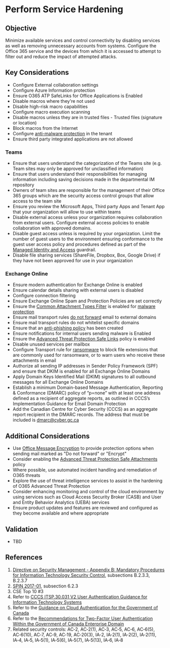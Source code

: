 # Perform Service Hardening

## Objective

Minimize available services and control connectivity by disabling services as well as removing unnecessary accounts from systems. Configure the Office 365 service and the devices from which it is accessed to attempt to filter out and reduce the impact of attempted attacks.

## Key Considerations

* Configure External collaboration settings
* Configure Azure Information protection
* Ensure O365 ATP SafeLinks for Office Applications is Enabled
* Disable macros where they're not used
* Disable high-risk macro capabilities
* Configure macro execution scanning
* Disable macros unless they are in trusted files - Trusted files (signature or location)
* Block macros from the Internet
* Configure [anti-malware protection](https://docs.microsoft.com/en-us/microsoft-365/security/office-365-security/anti-malware-protection?view=o365-worldwide) in the tenant
* Ensure third party integrated applications are not allowed

### Teams

* Ensure that users understand the categorization of the Teams site (e.g. Team sites may only be approved for unclassified information)
* Ensure that users understand their responsibilities for managing information including saving decisions made in the departmental IM repository
* Owners of team sites are responsible for the management of their Office 365 groups which are the security access control groups that allow access to the team site
* Ensure you review the Microsoft Apps, Third party Apps and Tenant App that your organization will allow to use within teams
* Disable external access unless your organization requires collaboration from external users. Configure external access policies to enable collaboration with approved domains.
* Disable guest access unless is required by your organization. Limit the number of guest users to the environment ensuring conformance to the guest user access policy and procedures defined as part of the [Managed Identity and Access](01_Manage-Identity-Access.md) guardrail.
* Disable file sharing services (ShareFile, Dropbox, Box,  Google Drive) if they have not been approved for use in your organization

### Exchange Online

* Ensure modern authentication for Exchange Online is enabled
* Ensure calendar details sharing with external users is disabled
* Configure connection filtering
* Ensure Exchange Online Spam and Protection Policies are set correctly
* Ensure the [Common Attachment Types Filter](https://docs.microsoft.com/en-us/exchange/security-and-compliance/mail-flow-rules/common-attachment-blocking-scenarios) is enabled for [malware protection](https://docs.microsoft.com/en-ca/microsoft-365/security/office-365-security/anti-malware-protection?view=o365-worldwide#anti-malware-policies)
* Ensure mail transport rules [do not forward](https://docs.microsoft.com/en-us/microsoft-365/admin/security-and-compliance/secure-your-business-data?view=o365-worldwide#forwarding) email to external domains
* Ensure mail transport rules do not whitelist specific domains
* Ensure that an [anti-phishing policy](https://docs.microsoft.com/en-us/microsoft-365/admin/security-and-compliance/secure-your-business-data?view=o365-worldwide#8-protect-your-email-from-phishing-attacks) has been created
* Ensure notifications for internal users sending malware is Enabled
* Ensure the [Advanced Threat Protection Safe Links](https://docs.microsoft.com/en-us/microsoft-365/admin/security-and-compliance/secure-your-business-data?view=o365-worldwide#10-protect-against-phishing-attacks-with-atp-safe-links) policy is enabled
* Disable unused services per mailbox
* Configure Transport rule for [ransomware](https://docs.microsoft.com/en-us/microsoft-365/admin/security-and-compliance/secure-your-business-data?view=o365-worldwide#ransomware) to block file extensions that are commonly used for ransomware, or to warn users who receive these attachments in email
* Authorize all sending IP addresses in Sender Policy Framework (SPF) and ensure that DKIM is enabled for all Exchange Online Domains
* Apply Domain Keys Identified Mail (DKIM) signatures to all outbound messages for all Exchange Online Domains
* Establish a minimum Domain-based Message Authentication, Reporting & Conformance (DMARC) policy of “p=none” with at least one address defined as a recipient of aggregate reports, as outlined in CCCS’s Implementation Guidance for Email Domain Protection
* Add the Canadian Centre for Cyber Security (CCCS) as an aggregate report recipient in the DMARC records. The address that must be included is dmarc@cyber.gc.ca

## Additional Considerations

* Use [Office Message Encryption](https://docs.microsoft.com/en-us/microsoft-365/admin/security-and-compliance/secure-your-business-data?view=o365-worldwide#7-use-office-message-encryption) to provide protection options when sending mail marked as "Do not forward" or "Encrypt"
* Consider enabling the [Advanced Threat Protection Safe Attachments](https://docs.microsoft.com/en-us/microsoft-365/admin/security-and-compliance/secure-your-business-data?view=o365-worldwide#9-protect-against-malicious-attachments-and-files-with-atp-safe-attachments) policy
* Where possible, use automated incident handling and remediation of O365 threats
* Explore the use of threat intelligence services to assist in the hardening of O365 Advanced Threat Protection
* Consider enhancing monitoring and control of the cloud environment by using services such as Cloud Access Security Broker (CASB) and User and Entity Behavior Analytics (UEBA) services
* Ensure product updates and features are reviewed and configured as they become available and where appropriate

## Validation

* TBD

## References

1. [Directive on Security Management - Appendix B: Mandatory Procedures for Information Technology Security Control](https://www.tbs-sct.gc.ca/pol/doc-eng.aspx?id=32611&section=procedure&p=B), subsections B.2.3.3, B.2.3.7
2. [SPIN 2017-01](https://www.canada.ca/en/treasury-board-secretariat/services/access-information-privacy/security-identity-management/direction-secure-use-commercial-cloud-services-spin.html), subsection 6.2.3
3. CSE Top 10 #3
4. Refer to [CCCS ITSP.30.031 V2 User Authentication Guidance for Information Technology Systems](https://cyber.gc.ca/en/guidance/user-authentication-guidance-information-technology-systems-itsp30031-v3)
5. Refer to the [Guidance on Cloud Authentication for the Government of Canada](https://intranet.canada.ca/wg-tg/cagc-angc-eng.asp)
6. Refer to the [Recommendations for Two-Factor User Authentication Within the Government of Canada Enterprise Domain](https://intranet.canada.ca/wg-tg/rtua-rafu-eng.asp)
7. Related security controls: AC‑2, AC‑2(1), AC‑3, AC‑5, AC‑6, AC‑6(5), AC‑6(10), AC‑7, AC‑9, AC‑19, AC‑20(3), IA‑2, IA‑2(1), IA‑2(2), IA‑2(11), IA‑4, IA‑5, IA‑5(1), IA‑5(6), IA‑5(7), IA‑5(13), IA‑6, IA‑8
